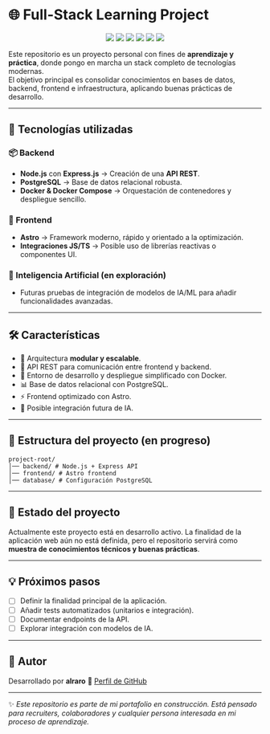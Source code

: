 # 🌐 Full-Stack Learning Project

<p align="center">
  <img src="https://img.shields.io/badge/PostgreSQL-336791?style=for-the-badge&logo=postgresql&logoColor=white" />
  <img src="https://img.shields.io/badge/Node.js-43853D?style=for-the-badge&logo=node.js&logoColor=white" />
  <img src="https://img.shields.io/badge/Express.js-000000?style=for-the-badge&logo=express&logoColor=white" />
  <img src="https://img.shields.io/badge/Astro-FF5D01?style=for-the-badge&logo=astro&logoColor=white" />
  <img src="https://img.shields.io/badge/Docker-2496ED?style=for-the-badge&logo=docker&logoColor=white" />
  <img src="https://img.shields.io/badge/JavaScript-F7DF1E?style=for-the-badge&logo=javascript&logoColor=black" />
</p>

Este repositorio es un proyecto personal con fines de **aprendizaje y práctica**, donde pongo en marcha un stack completo de tecnologías modernas.  
El objetivo principal es consolidar conocimientos en bases de datos, backend, frontend e infraestructura, aplicando buenas prácticas de desarrollo.

---

## 🚀 Tecnologías utilizadas

### 📦 Backend

- **Node.js** con **Express.js** → Creación de una **API REST**.
- **PostgreSQL** → Base de datos relacional robusta.
- **Docker & Docker Compose** → Orquestación de contenedores y despliegue sencillo.

### 🎨 Frontend

- **Astro** → Framework moderno, rápido y orientado a la optimización.
- **Integraciones JS/TS** → Posible uso de librerías reactivas o componentes UI.

### 🤖 Inteligencia Artificial (en exploración)

- Futuras pruebas de integración de modelos de IA/ML para añadir funcionalidades avanzadas.

---

## 🛠️ Características

- 📂 Arquitectura **modular y escalable**.
- 🔌 API REST para comunicación entre frontend y backend.
- 🐳 Entorno de desarrollo y despliegue simplificado con Docker.
- 📊 Base de datos relacional con PostgreSQL.
- ⚡ Frontend optimizado con Astro.
- 🔮 Posible integración futura de IA.

---

## 📂 Estructura del proyecto (en progreso)

```text
project-root/
│── backend/ # Node.js + Express API
│── frontend/ # Astro frontend
│── database/ # Configuración PostgreSQL
```

---

## 🚧 Estado del proyecto

Actualmente este proyecto está en desarrollo activo.
La finalidad de la aplicación web aún no está definida, pero el repositorio servirá como **muestra de conocimientos técnicos y buenas prácticas**.

---

## 💡 Próximos pasos

- [ ] Definir la finalidad principal de la aplicación.
- [ ] Añadir tests automatizados (unitarios e integración).
- [ ] Documentar endpoints de la API.
- [ ] Explorar integración con modelos de IA.

---

## 👤 Autor

Desarrollado por **alraro**
🔗 [Perfil de GitHub](https://github.com/alraro)

---

✨ _Este repositorio es parte de mi portafolio en construcción. Está pensado para recruiters, colaboradores y cualquier persona interesada en mi proceso de aprendizaje._

